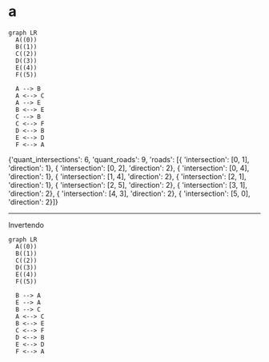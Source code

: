 # a

```mermaid
graph LR
  A((0))
  B((1))
  C((2))
  D((3))
  E((4))
  F((5))

  A --> B
  A <--> C
  A --> E
  B <--> E
  C --> B
  C <--> F
  D <--> B
  E <--> D
  F <--> A
```

{'quant_intersections': 6, 'quant_roads': 9, 'roads': [{
  'intersection': [0, 1], 'direction': 1}, {
  'intersection': [0, 2], 'direction': 2}, {
  'intersection': [0, 4], 'direction': 1}, {
  'intersection': [1, 4], 'direction': 2}, {
  'intersection': [2, 1], 'direction': 1}, {
  'intersection': [2, 5], 'direction': 2}, {
  'intersection': [3, 1], 'direction': 2}, {
  'intersection': [4, 3], 'direction': 2}, {
  'intersection': [5, 0], 'direction': 2}]}

---

Invertendo

```mermaid
graph LR
  A((0))
  B((1))
  C((2))
  D((3))
  E((4))
  F((5))

  B --> A
  E --> A
  B --> C
  A <--> C
  B <--> E
  C <--> F
  D <--> B
  E <--> D
  F <--> A
```
